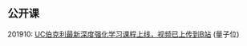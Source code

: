 ## 公开课

201910: [UC伯克利最新深度强化学习课程上线，视频已上传到B站](https://mp.weixin.qq.com/s/HQccjX2nJ7NgXdRGpUWJ-Q) (量子位)  